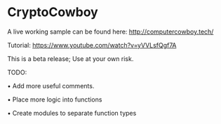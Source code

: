# CryptoCowboy

A live working sample can be found here: http://computercowboy.tech/

Tutorial: https://www.youtube.com/watch?v=yVVLsfQgf7A

This is a beta release; Use at your own risk.


TODO:

• Add more useful comments.

• Place more logic into functions

• Create modules to separate function types
